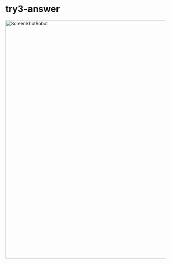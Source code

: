 # try3-answer
<img width="751" alt="ScreenShotRobot" src="https://github.com/MeetPitsy/try3-answer/assets/130001000/189711b9-1c2a-46d6-896a-4d5fab295cd5">
